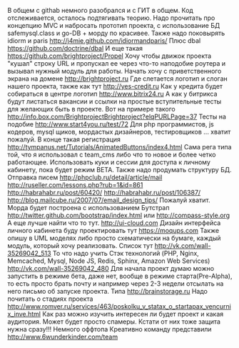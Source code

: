 В общем с githab немного разобрался и с ГИТ в общем.
Код отслеживается, осталось подтягивать теорию.
Надо прочитать про концепцию MVC и набросать прототип проекта, с использование БД safemysql.class и go-DB + морду по красивее.
Также надо поковырять idiorm и paris
http://j4mie.github.com/idiormandparis/
Плюс dbal
https://github.com/doctrine/dbal
И еще такая
https://github.com/brightproject/Propel
Хочу чтобы движок проекта "кушал" строку URL и пропускал ее через что-то наподобие роутера и вызывал нужный модуль для работы.
Начать хочу с приветственного экрана на домене http://brightproject.ru
Где слетается логотип и слоган нашего проекта, также как тут
http://yes-credit.ru
Как у кредита будет собираться в центре логотип
http://www.bitrix24.ru
А как у битрикса будут листаться вакансии и ссылки на простые вступительные тесты для желающих быть в проекте.
Вот на примере такого
http://info.box.com/BrightprojectBrightproject?elqPURLPage=37
Тесты на подобие
http://www.start4you.ru/test/72
Для php программистов, js кодеров, mysql щиков, мордастых дизайнеров, тестировщиков ... хватит пожалуй.
В конце такая регистрация
http://tympanus.net/Tutorials/AnimatedButtons/index4.html
Сама рега типа той, что я использовал с team_cms либо что то новое и более четко работающее.
Использовать куки и сессии для доступа к личному кабинету, пока будет режим BETA.
Также надо продумать структуру БД.
Отправка писем
http://phpclub.ru/detail/article/mail
http://ruseller.com/lessons.php?rub=1&id=861
http://habrahabr.ru/post/60420/
http://habrahabr.ru/post/106387/
http://blog.mailcube.ru/2007/07/email_design_tips/
Пожалуй хватит.
Морда будет построена с использованием Бутстрап
http://twitter.github.com/bootstrap/index.html
или
http://compass-style.org
А еще лучше найти что то тут.
http://ui-cloud.com
Дизайн интерфейса личного кабинета буду проектировать тут
https://moqups.com
Также опишу в UML моделях либо просто схематически на бумаге, каждый модуль, который хочу реализовать.
Список тут
http://vk.com/wall-35269042_513
То что надо учить
Стэк технологий (PHP, Nginx, Memcached, Mysql, Node JS, Redis, Sphinx, Amazon Web Services)
http://vk.com/wall-35269042_480
Для начала проект думаю можно запустить в режиме бета, даже нет, вообще в режиме старта(Pre-Alpha), то есть просто брать почту и например через 2-3 недели отсылать на него письмо об запуске проекта.
Типа http://brainstorage.ru
Надо почитать о стадиях проекта
http://www.romver.ru/services/463/poskolku_v_statax_o_startapax_vencurnix_inve.html
Как раз можно изучить интересен ли будет проект и какая аудитория.
Может будет просто спамеры.
Кстати от них тоже защита нужна сразу!!!
Немного оффтопа
Креативно команду представили
http://www.6wunderkinder.com/team